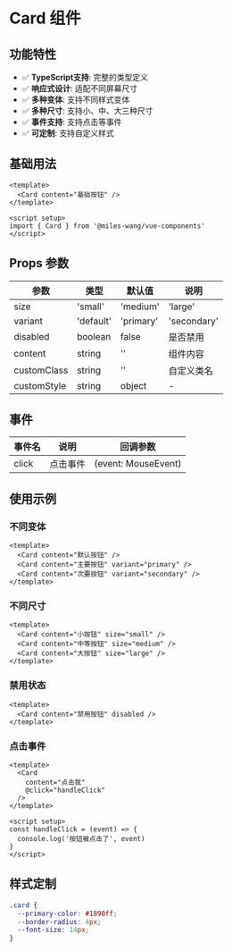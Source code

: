 # Card 组件

## 功能特性

- ✅ **TypeScript支持**: 完整的类型定义
- ✅ **响应式设计**: 适配不同屏幕尺寸
- ✅ **多种变体**: 支持不同样式变体
- ✅ **多种尺寸**: 支持小、中、大三种尺寸
- ✅ **事件支持**: 支持点击等事件
- ✅ **可定制**: 支持自定义样式

## 基础用法

```vue
<template>
  <Card content="基础按钮" />
</template>

<script setup>
import { Card } from '@miles-wang/vue-components'
</script>
```

## Props 参数

| 参数 | 类型 | 默认值 | 说明 |
|------|------|--------|------|
| size | 'small' | 'medium' | 'large' | 'medium' | 组件大小 |
| variant | 'default' | 'primary' | 'secondary' | 'default' | 组件变体 |
| disabled | boolean | false | 是否禁用 |
| content | string | '' | 组件内容 |
| customClass | string | '' | 自定义类名 |
| customStyle | string | object | - | 自定义样式 |

## 事件

| 事件名 | 说明 | 回调参数 |
|--------|------|----------|
| click | 点击事件 | (event: MouseEvent) |

## 使用示例

### 不同变体

```vue
<template>
  <Card content="默认按钮" />
  <Card content="主要按钮" variant="primary" />
  <Card content="次要按钮" variant="secondary" />
</template>
```

### 不同尺寸

```vue
<template>
  <Card content="小按钮" size="small" />
  <Card content="中等按钮" size="medium" />
  <Card content="大按钮" size="large" />
</template>
```

### 禁用状态

```vue
<template>
  <Card content="禁用按钮" disabled />
</template>
```

### 点击事件

```vue
<template>
  <Card 
    content="点击我" 
    @click="handleClick"
  />
</template>

<script setup>
const handleClick = (event) => {
  console.log('按钮被点击了', event)
}
</script>
```

## 样式定制

```css
.card {
  --primary-color: #1890ff;
  --border-radius: 4px;
  --font-size: 14px;
}
```